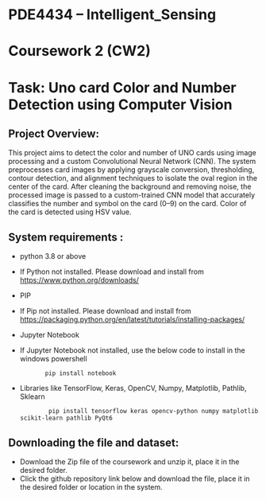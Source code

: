 # **PDE4434 – Intelligent_Sensing**

# **Coursework 2 (CW2)**

# **Task: Uno card Color and Number Detection using Computer Vision**

## Project Overview:

This project aims to detect the color and number of UNO cards using image processing and a custom Convolutional Neural Network (CNN). The system preprocesses card images by applying grayscale conversion, thresholding, contour detection, and alignment techniques to isolate the oval region in the center of the card. After cleaning the background and removing noise, the processed image is passed to a custom-trained CNN model that accurately classifies the number and symbol on the card (0–9) on the card. Color of the card is detected using HSV value.

## System requirements :

- python 3.8 or above
- If Python not installed. Please download and install from https://www.python.org/downloads/

- PIP 
- If Pip not installed. Please download and install from https://packaging.python.org/en/latest/tutorials/installing-packages/

- Jupyter Notebook
- If Jupyter Notebook not installed, use the below code to install in the windows powershell
  
             pip install notebook

- Libraries like TensorFlow, Keras, OpenCV, Numpy, Matplotlib, Pathlib, Sklearn

              pip install tensorflow keras opencv-python numpy matplotlib scikit-learn pathlib PyQt6

## Downloading the file and dataset:

- Download the Zip file of the coursework and unzip it, place it in the desired folder.
- Click the github repository link below and download the file, place it in the desired folder or location in the system.
  
